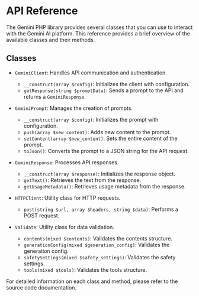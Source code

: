 # API Reference

The Gemini PHP library provides several classes that you can use to interact with the Gemini AI platform. This reference provides a brief overview of the available classes and their methods.

## Classes

- `GeminiClient`: Handles API communication and authentication.
  - `__construct(array $config)`: Initializes the client with configuration.
  - `getResponse(string $promptData)`: Sends a prompt to the API and returns a `GeminiResponse`.

- `GeminiPrompt`: Manages the creation of prompts.
  - `__construct(array $config)`: Initializes the prompt with configuration.
  - `push(array $new_content)`: Adds new content to the prompt.
  - `setContent(array $new_content)`: Sets the entire content of the prompt.
  - `toJson()`: Converts the prompt to a JSON string for the API request.

- `GeminiResponse`: Processes API responses.
  - `__construct(array $response)`: Initializes the response object.
  - `getText()`: Retrieves the text from the response.
  - `getUsageMetadata()`: Retrieves usage metadata from the response.

- `HTTPClient`: Utility class for HTTP requests.
  - `post(string $url, array $headers, string $data)`: Performs a POST request.

- `Validate`: Utility class for data validation.
  - `contents(mixed $contents)`: Validates the contents structure.
  - `generationConfig(mixed $generation_config)`: Validates the generation config.
  - `safetySettings(mixed $safety_settings)`: Validates the safety settings.
  - `tools(mixed $tools)`: Validates the tools structure.

For detailed information on each class and method, please refer to the source code documentation.